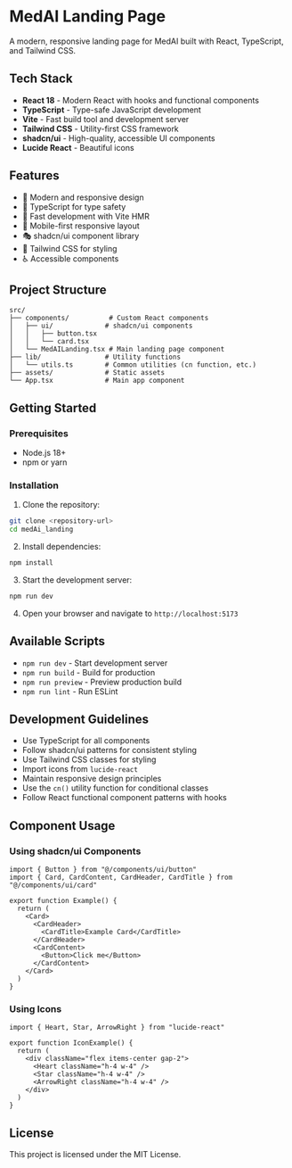 # MedAI Landing Page

A modern, responsive landing page for MedAI built with React, TypeScript, and Tailwind CSS.

## Tech Stack

- **React 18** - Modern React with hooks and functional components
- **TypeScript** - Type-safe JavaScript development
- **Vite** - Fast build tool and development server
- **Tailwind CSS** - Utility-first CSS framework
- **shadcn/ui** - High-quality, accessible UI components
- **Lucide React** - Beautiful icons

## Features

- 🎨 Modern and responsive design
- 🎯 TypeScript for type safety
- 🚀 Fast development with Vite HMR
- 📱 Mobile-first responsive layout
- 🎭 shadcn/ui component library
- 🎪 Tailwind CSS for styling
- ♿ Accessible components

## Project Structure

```
src/
├── components/          # Custom React components
│   ├── ui/             # shadcn/ui components
│   │   ├── button.tsx
│   │   └── card.tsx
│   └── MedAILanding.tsx # Main landing page component
├── lib/                # Utility functions
│   └── utils.ts        # Common utilities (cn function, etc.)
├── assets/             # Static assets
└── App.tsx             # Main app component
```

## Getting Started

### Prerequisites

- Node.js 18+ 
- npm or yarn

### Installation

1. Clone the repository:
```bash
git clone <repository-url>
cd medAi_landing
```

2. Install dependencies:
```bash
npm install
```

3. Start the development server:
```bash
npm run dev
```

4. Open your browser and navigate to `http://localhost:5173`

## Available Scripts

- `npm run dev` - Start development server
- `npm run build` - Build for production
- `npm run preview` - Preview production build
- `npm run lint` - Run ESLint

## Development Guidelines

- Use TypeScript for all components
- Follow shadcn/ui patterns for consistent styling
- Use Tailwind CSS classes for styling
- Import icons from `lucide-react`
- Maintain responsive design principles
- Use the `cn()` utility function for conditional classes
- Follow React functional component patterns with hooks

## Component Usage

### Using shadcn/ui Components

```tsx
import { Button } from "@/components/ui/button"
import { Card, CardContent, CardHeader, CardTitle } from "@/components/ui/card"

export function Example() {
  return (
    <Card>
      <CardHeader>
        <CardTitle>Example Card</CardTitle>
      </CardHeader>
      <CardContent>
        <Button>Click me</Button>
      </CardContent>
    </Card>
  )
}
```

### Using Icons

```tsx
import { Heart, Star, ArrowRight } from "lucide-react"

export function IconExample() {
  return (
    <div className="flex items-center gap-2">
      <Heart className="h-4 w-4" />
      <Star className="h-4 w-4" />
      <ArrowRight className="h-4 w-4" />
    </div>
  )
}
```

## License

This project is licensed under the MIT License.
